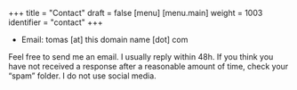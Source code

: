 +++
title = "Contact"
draft = false
[menu]
  [menu.main]
    weight = 1003
    identifier = "contact"
+++

-   Email: tomas [at] this domain name [dot] com

Feel free to send me an email. I usually reply within 48h. If you think you have not received a response after a reasonable amount of time, check your “spam” folder.
I do not use social media.
